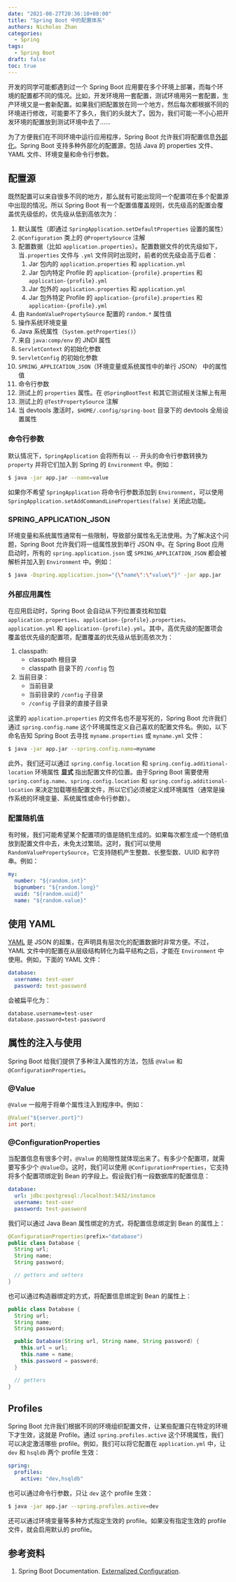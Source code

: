 ```yaml
---
date: "2021-08-27T20:36:10+08:00"
title: "Spring Boot 中的配置体系"
authors: Nicholas Zhan
categories:
  - Spring
tags:
  - Spring Boot
draft: false
toc: true
---
```


开发的同学可能都遇到过一个 Spring Boot 应用要在多个环境上部署，而每个环境的配置都不同的情况。比如，开发环境用一套配置，测试环境用另一套配置，生产环境又是一套新配置。如果我们把配置放在同一个地方，然后每次都根据不同的环境进行修改，可能要不了多久，我们的头就大了。因为，我们可能一不小心把开发环境的配置放到测试环境中去了……

为了方便我们在不同环境中运行应用程序，Spring Boot 允许我们将配置信息[外部化](https://docs.spring.io/spring-boot/docs/current/reference/html/features.html#features.external-config)。Spring Boot 支持多种外部化的配置源，包括 Java 的 properties 文件、YAML 文件、环境变量和命令行参数。

## 配置源

既然配置可以来自很多不同的地方，那么就有可能出现同一个配置项在多个配置源中出现的情况。所以 Spring Boot 有一个配置值覆盖规则，优先级高的配置会覆盖优先级低的，优先级从低到高依次为：

1. 默认属性（即通过 `SpringApplication.setDefaultProperties` 设置的属性）
2. `@Configuration` 类上的 `@PropertySource` 注解
3. 配置数据（比如 `application.properties`）。配置数据文件的优先级如下，当`.properties` 文件与 `.yml` 文件同时出现时，前者的优先级会高于后者：
    1. Jar 包内的 `application.properties` 和 `application.yml`
    2. Jar 包内特定 Profile 的 `application-{profile}.properties` 和 `application-{profile}.yml`
    3. Jar 包外的 `application.properties` 和 `application.yml`
    4. Jar 包外特定 Profile 的 `application-{profile}.properties` 和 `application-{profile}.yml`
4. 由 `RandomValuePropertySource` 配置的 `random.*` 属性值
5. 操作系统环境变量
6. Java 系统属性（`System.getProperties()`）
7. 来自 `java:comp/env` 的 JNDI 属性
8. `ServletContext` 的初始化参数
9. `ServletConfig` 的初始化参数
10. `SPRING_APPLICATION_JSON`（环境变量或系统属性中的单行 JSON） 中的属性值
11. 命令行参数
12. 测试上的 `properties` 属性。在 `@SpringBootTest` 和其它测试相关注解上有用
13. 测试上的 `@TestPropertySource` 注解
14. 当 devtools 激活时，`$HOME/.config/spring-boot` 目录下的 devtools 全局设置属性

### 命令行参数

默认情况下，`SpringApplication` 会将所有以 `--` 开头的命令行参数转换为 `property` 并将它们加入到 Spring 的 `Environment` 中。例如：
```sh
$ java -jar app.jar --name=value
```

如果你不希望 `SpringApplication` 将命令行参数添加到 `Environment`，可以使用 `SpringApplication.setAddCommandLineProperties(false)` 关闭此功能。

### SPRING_APPLICATION_JSON

环境变量和系统属性通常有一些限制，导致部分属性名无法使用。为了解决这个问题，Spring Boot 允许我们将一组属性放到单行 JSON 中。在 Spring Boot 应用启动时，所有的 `spring.application.json` 或 `SPRING_APPLICATION_JSON` 都会被解析并加入到 `Environment` 中。例如：
```sh
$ java -Dspring.application.json="{\"name\":\"value\"}" -jar app.jar
```

### 外部应用属性

在应用启动时，Spring Boot 会自动从下列位置查找和加载 `application.properties`、`application-{profile}.properties`、`application.yml` 和 `application-{profile}.yml`。其中，高优先级的配置项会覆盖低优先级的配置项，配置覆盖的优先级从低到高依次为：
1. classpath:
    * classpath 根目录
    * classpath 目录下的 `/config` 包
2. 当前目录：
    * 当前目录
    * 当前目录的 `/config` 子目录
    * `/config` 子目录的直接子目录

这里的 `application.properties` 的文件名也不是写死的，Spring Boot 允许我们通过 `spring.config.name` 这个环境属性定义自己喜欢的配置文件名。例如，以下命名告知 Spring Boot 去寻找 `myname.properties` 或 `myname.yml` 文件：
```sh
$ java -jar app.jar --spring.config.name=myname
```

此外，我们还可以通过 `spring.config.location` 和 `spring.config.additional-location` 环境属性 **显式** 指出配置文件的位置。由于Spring Boot 需要使用 `spring.config.name`、`spring.config.location` 和 `spring.config.additional-location` 来决定加载哪些配置文件，所以它们必须被定义成环境属性（通常是操作系统的环境变量、系统属性或命令行参数）。

### 配置随机值

有时候，我们可能希望某个配置项的值是随机生成的。如果每次都生成一个随机值放到配置文件中去，未免太过繁琐。这时，我们可以使用 `RandomValuePropertySource`，它支持随机产生整数、长整型数、UUID 和字符串。例如：
```yaml
my:
  number: "${random.int}"
  bignumber: "${random.long}"
  uuid: "${random.uuid}"
  name: "${random.value}"
```

## 使用 YAML

[YAML](https://yaml.org/) 是 JSON 的超集，在声明具有层次化的配置数据时非常方便。不过，YAML 文件中的配置在从层级结构转化为扁平结构之后，才能在 `Environment` 中使用。例如，下面的 YAML 文件：
```yaml
database:
  username: test-user
  password: test-password
```
会被扁平化为：
```properties
database.username=test-user
database.password=test-password
```

## 属性的注入与使用

Spring Boot 给我们提供了多种注入属性的方法，包括 `@Value` 和 `@ConfigurationProperties`。

### @Value

`@Value` 一般用于将单个属性注入到程序中。例如：
```java
@Value("${server.port}")
int port;
```

### @ConfigurationProperties

当配置信息有很多个时，`@Value` 的局限性就体现出来了。有多少个配置项，就需要写多少个 `@Value`😣。这时，我们可以使用 `@ConfigurationProperties`，它支持将多个配置项绑定到 Bean 的字段上。假设我们有一段数据库的配置信息：
```yaml
database:
  url: jdbc:postgresql:/localhost:5432/instance
  username: test-user
  password: test-password
```

我们可以通过 Java Bean 属性绑定的方式，将配置信息绑定到 Bean 的属性上：
```java
@ConfigurationProperties(prefix="database")
public class Database {
  String url;
  String name;
  String password;

  // getters and setters
}
```
也可以通过构造器绑定的方式，将配置信息绑定到 Bean 的属性上：
```java
public class Database {
  String url;
  String name;
  String password;

  public Database(String url, String name, String password) {
    this.url = url;
    this.name = name;
    this.password = password;
  }

  // getters
}
```

## Profiles

Spring Boot 允许我们根据不同的环境组织配置文件，让某些配置只在特定的环境下才生效，这就是 Profile。通过 `spring.profiles.active` 这个环境属性，我们可以决定激活哪些 profile。例如，我们可以将它配置在 `application.yml` 中，让 `dev` 和 `hsqldb` 两个 profile 生效：
```yaml
spring:
  profiles:
    active: "dev,hsqldb"
```
也可以通过命令行参数，只让 `dev` 这个 profile 生效：
```sh
$ java -jar app.jar --spring.profiles.active=dev
```
还可以通过环境变量等多种方式指定生效的 profile。如果没有指定生效的 profile 文件，就会启用默认的 profile。

## 参考资料

1. Spring Boot Documentation. [Externalized Configuration](https://docs.spring.io/spring-boot/docs/current/reference/html/features.html#features.external-config).

